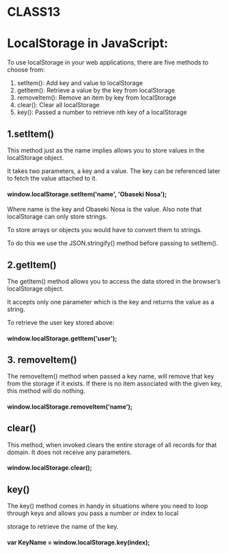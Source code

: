 # CLASS13

# LocalStorage in JavaScript: 

To use localStorage in your web applications, there are five methods to choose from:

1. setItem(): Add key and value to localStorage
2. getItem(): Retrieve a value by the key from localStorage
3. removeItem(): Remove an item by key from localStorage
4. clear(): Clear all localStorage
5. key(): Passed a number to retrieve nth key of a localStorage



## 1.setItem()

This method just as the name implies allows you to store values in the localStorage object.

It takes two parameters, a key and a value. The key can be referenced later to fetch the value attached to it.

#### window.localStorage.setItem('name', 'Obaseki Nosa');

Where name is the key and Obaseki Nosa is the value. Also note that localStorage can only store strings.

To store arrays or objects you would have to convert them to strings.

To do this we use the JSON.stringify() method before passing to setItem().


## 2.getItem()

The getItem() method allows you to access the data stored in the browser’s localStorage object.

It accepts only one parameter which is the key and returns the value as a string.

To retrieve the user key stored above:

#### window.localStorage.getItem('user');


## 3. removeItem()

The removeItem() method when passed a key name, will remove that key from the storage if it exists. If there is no item associated with the given key, this method will do nothing.

#### window.localStorage.removeItem('name');


## clear()

This method, when invoked clears the entire storage of all records for that domain. It does not receive any parameters.

#### window.localStorage.clear();


## key()

The key() method comes in handy in situations where you need to loop through keys and allows you pass a number or index to local 

storage to retrieve the name of the key.

#### var KeyName = window.localStorage.key(index);